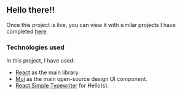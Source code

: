 ## Hello there!! 

Once this project is live, you can view it with similar projects I have completed [here](https://mwchben.github.io/mwache).

### Technologies used

In this project, I have used: 
- [React](https://legacy.reactjs.org/) as the main library.
- [Mui](https://mui.com/material-ui/) as the main open-source design UI component.
- [React Simple Typewriter](https://www.npmjs.com/package/react-simple-typewriter) for Hello(s).


